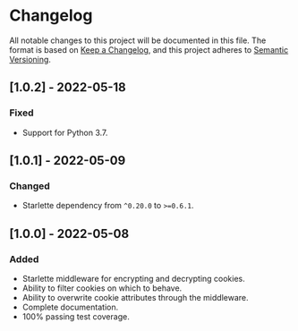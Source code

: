 # Changelog

All notable changes to this project will be documented in this file. The format is based on [Keep a Changelog](https://keepachangelog.com/en/1.0.0/),
and this project adheres to [Semantic Versioning](https://semver.org/spec/v2.0.0.html).

## [1.0.2] - 2022-05-18

### Fixed

- Support for Python 3.7.

## [1.0.1] - 2022-05-09

### Changed

- Starlette dependency from `^0.20.0` to `>=0.6.1`.

## [1.0.0] - 2022-05-08

### Added

- Starlette middleware for encrypting and decrypting cookies.
- Ability to filter cookies on which to behave.
- Ability to overwrite cookie attributes through the middleware.
- Complete documentation.
- 100% passing test coverage.
